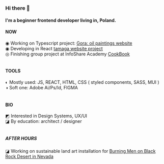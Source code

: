 ### Hi there 👋

#### I'm a beginner frontend developer living in, Poland.

#### NOW

◉ Working on Typescript project: [Gora: oil paintings website](https://github.com/agatagree/goraArt) 
<br>
◉ Developing in React [tamaga website project](https://github.com/agatagree/tamaga-website)
<br>
◎ Finishing group project at InfoShare Academy [CookBook](https://github.com/infoshareacademy/jfdzr7-team-devs)
<br>
<br>

#### TOOLS

◐ Mostly used: JS, REACT, HTML, CSS ( styled components, SASS, MUI )
<br>
◑ Soft one: Adobe Ai/Ps/Id, FIGMA
<br>
<br>

#### BIO


◩ Interested in Design Systems, UX/UI
<br>
◪ By education: architect / designer
<br>
<br>


##### AFTER HOURS

◪ Working on sustainable land art installation for [Burning Men on Black Rock Desert in Nevada](https://medium.com/beyond-burning-man/prototyping-with-the-lagi-2020-teams-at-fly-ranch-b131f23f2c5a)
<br>


